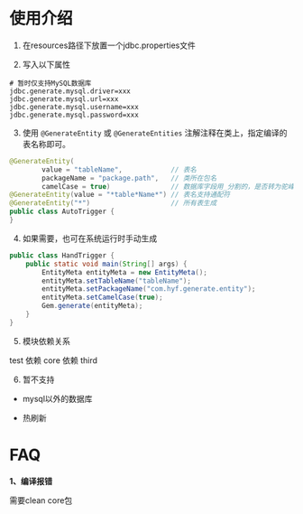 
# 使用介绍

1. 在resources路径下放置一个jdbc.properties文件

2. 写入以下属性

```properties
# 暂时仅支持MySQL数据库
jdbc.generate.mysql.driver=xxx
jdbc.generate.mysql.url=xxx
jdbc.generate.mysql.username=xxx
jdbc.generate.mysql.password=xxx
```

3. 使用 `@GenerateEntity` 或 `@GenerateEntities` 注解注释在类上，指定编译的表名称即可。

```java
@GenerateEntity(
        value = "tableName",            // 表名
        packageName = "package.path",   // 类所在包名
        camelCase = true)               // 数据库字段用_分割的，是否转为驼峰
@GenerateEntity(value = "*table*Name*") // 表名支持通配符
@GenerateEntity("*")                    // 所有表生成
public class AutoTrigger {
}
```

4. 如果需要，也可在系统运行时手动生成
```java
public class HandTrigger {
    public static void main(String[] args) {
        EntityMeta entityMeta = new EntityMeta();
        entityMeta.setTableName("tableName");
        entityMeta.setPackageName("com.hyf.generate.entity");
        entityMeta.setCamelCase(true);
        Gem.generate(entityMeta);
    }
}
```

5. 模块依赖关系

test 依赖 core 依赖 third



6. 暂不支持

- mysql以外的数据库

- 热刷新




# FAQ

**1、编译报错**

需要clean core包

